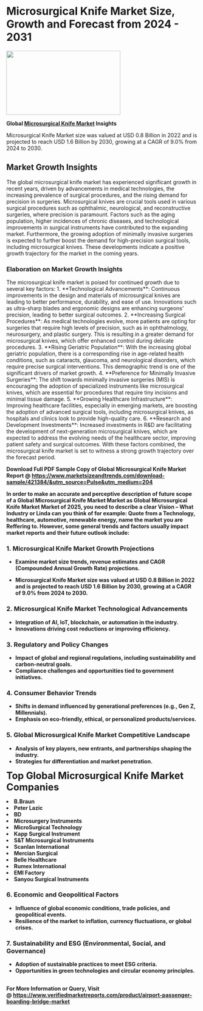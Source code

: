 <H1>Microsurgical Knife Market Size, Growth and Forecast from 2024 - 2031</H1><img class="aligncenter size-medium wp-image-584254" src="https://thirdeyenews.in/wp-content/uploads/2024/09/Global-Market-Research-300x168.jpeg" alt="" width="300" height="168" /><p><strong>Global&nbsp;<a href="https://www.marketsizeandtrends.com/download-sample/421384/&amp;utm_source=Pulse&amp;utm_medium=204">Microsurgical Knife Market</a> Insights</strong></p><p>Microsurgical Knife Market size was valued at USD 0.8 Billion in 2022 and is projected to reach USD 1.6 Billion by 2030, growing at a CAGR of 9.0% from 2024 to 2030.</p><p><h2>Market Growth Insights</h2> The global microsurgical knife market has experienced significant growth in recent years, driven by advancements in medical technologies, the increasing prevalence of surgical procedures, and the rising demand for precision in surgeries. Microsurgical knives are crucial tools used in various surgical procedures such as ophthalmic, neurological, and reconstructive surgeries, where precision is paramount. Factors such as the aging population, higher incidences of chronic diseases, and technological improvements in surgical instruments have contributed to the expanding market. Furthermore, the growing adoption of minimally invasive surgeries is expected to further boost the demand for high-precision surgical tools, including microsurgical knives. These developments indicate a positive growth trajectory for the market in the coming years. <p><strong></strong></p> <h3>Elaboration on Market Growth Insights</h3> The microsurgical knife market is poised for continued growth due to several key factors: 1. **Technological Advancements**: Continuous improvements in the design and materials of microsurgical knives are leading to better performance, durability, and ease of use. Innovations such as ultra-sharp blades and ergonomic designs are enhancing surgeons' precision, leading to better surgical outcomes. 2. **Increasing Surgical Procedures**: As medical technologies evolve, more patients are opting for surgeries that require high levels of precision, such as in ophthalmology, neurosurgery, and plastic surgery. This is resulting in a greater demand for microsurgical knives, which offer enhanced control during delicate procedures. 3. **Rising Geriatric Population**: With the increasing global geriatric population, there is a corresponding rise in age-related health conditions, such as cataracts, glaucoma, and neurological disorders, which require precise surgical interventions. This demographic trend is one of the significant drivers of market growth. 4. **Preference for Minimally Invasive Surgeries**: The shift towards minimally invasive surgeries (MIS) is encouraging the adoption of specialized instruments like microsurgical knives, which are essential for procedures that require tiny incisions and minimal tissue damage. 5. **Growing Healthcare Infrastructure**: Improving healthcare facilities, especially in emerging markets, are boosting the adoption of advanced surgical tools, including microsurgical knives, as hospitals and clinics look to provide high-quality care. 6. **Research and Development Investments**: Increased investments in R&D are facilitating the development of next-generation microsurgical knives, which are expected to address the evolving needs of the healthcare sector, improving patient safety and surgical outcomes. With these factors combined, the microsurgical knife market is set to witness a strong growth trajectory over the forecast period. <p><strong></p><p><span class=""><strong>Download Full PDF Sample Copy of Global Microsurgical Knife Market Report</strong> @ <a href="https://www.marketsizeandtrends.com/download-sample/421384/&amp;utm_source=Pulse&amp;utm_medium=204" target="_blank">https://www.marketsizeandtrends.com/download-sample/421384/&amp;utm_source=Pulse&amp;utm_medium=204</a></span></p><p>In order to make an accurate and perceptive description of future scope of a Global&nbsp;Microsurgical Knife Market Market as Global&nbsp;Microsurgical Knife Market Market of 2025, you need to describe a clear Vision &ndash; What Industry or Linda can you think of for example: Quote from a Technology, healthcare, automotive, renewable energy, name the market you are Reffering to. However, some general trends and factors usually impact market reports and their future outlook include:</p><h3>1.&nbsp;<strong>Microsurgical Knife Market Growth Projections</strong></h3><ul><li>Examine market size trends, revenue estimates and CAGR (Compounded Annual Growth Rate) projections.</li><li><p>Microsurgical Knife Market size was valued at USD 0.8 Billion in 2022 and is projected to reach USD 1.6 Billion by 2030, growing at a CAGR of 9.0% from 2024 to 2030.</p></li></ul><h3>2.&nbsp;<strong>Microsurgical Knife Market Technological Advancements</strong></h3><ul><li>Integration of AI, IoT, blockchain, or automation in the industry.</li><li>Innovations driving cost reductions or improving efficiency.</li></ul><h3>3.&nbsp;<strong>Regulatory and Policy Changes</strong></h3><ul><li>Impact of global and regional regulations, including sustainability and carbon-neutral goals.</li><li>Compliance challenges and opportunities tied to government initiatives.</li></ul><h3>4.&nbsp;<strong>Consumer Behavior Trends</strong></h3><ul><li>Shifts in demand influenced by generational preferences (e.g., Gen Z, Millennials).</li><li>Emphasis on eco-friendly, ethical, or personalized products/services.</li></ul><h3>5.&nbsp;<strong>Global Microsurgical Knife Market Competitive Landscape</strong></h3><ul><li>Analysis of key players, new entrants, and partnerships shaping the industry.</li><li>Strategies for differentiation and market penetration.</li></ul><p data-pm-slice="1 1 []"><span style="color: inherit; font-family: inherit; font-size: 25px;">Top Global Microsurgical Knife Market Companies</span></p><div class="" data-test-id=""><p><li>B.Braun</li><li> Peter Lazic</li><li> BD</li><li> Microsurgery Instruments</li><li> MicroSurgical Technology</li><li> Kapp Surgical Instrument</li><li> S&T Microsurgical Instruments</li><li> Scanlan International</li><li> Mercian Surgical</li><li> Belle Healthcare</li><li> Rumex International</li><li> EMI Factory</li><li> Sanyou Surgical Instruments</li></p></div><h3>6.&nbsp;<strong>Economic and Geopolitical Factors</strong></h3><ul><li>Influence of global economic conditions, trade policies, and geopolitical events.</li><li>Resilience of the market to inflation, currency fluctuations, or global crises.</li></ul><h3>7.&nbsp;<strong>Sustainability and ESG (Environmental, Social, and Governance)</strong></h3><ul><li>Adoption of sustainable practices to meet ESG criteria.</li><li>Opportunities in green technologies and circular economy principles.</li></ul><h2><strong style="font-size: 14px;">For More Information or Query, Visit @&nbsp;</strong><a style="background-color: #ffffff; font-size: 14px;" href="https://www.marketsizeandtrends.com/report/microsurgical-knife-market/" target="_blank">https://www.verifiedmarketreports.com/product/airport-passenger-boarding-bridge-market</a></h2>

